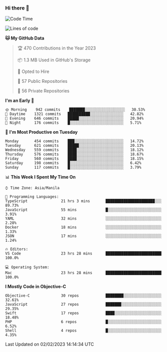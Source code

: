 ### Hi there 👋

<!--START_SECTION:waka-->
![Code Time](http://img.shields.io/badge/Code%20Time-3%2C599%20hrs%2055%20mins-blue)

![Lines of code](https://img.shields.io/badge/From%20Hello%20World%20I%27ve%20Written-2%20Million%20lines%20of%20code-blue)

**🐱 My GitHub Data** 

> 🏆 470 Contributions in the Year 2023
 > 
> 📦 1.3 MB Used in GitHub's Storage 
 > 
> 💼 Opted to Hire
 > 
> 📜 57 Public Repositories 
 > 
> 🔑 56 Private Repositories  
 > 
**I'm an Early 🐤** 

```text
🌞 Morning    942 commits    ███████░░░░░░░░░░░░░░░░░░   30.53% 
🌆 Daytime    1321 commits   ██████████░░░░░░░░░░░░░░░   42.82% 
🌃 Evening    646 commits    █████░░░░░░░░░░░░░░░░░░░░   20.94% 
🌙 Night      176 commits    █░░░░░░░░░░░░░░░░░░░░░░░░   5.71%

```
📅 **I'm Most Productive on Tuesday** 

```text
Monday       454 commits    ███░░░░░░░░░░░░░░░░░░░░░░   14.72% 
Tuesday      621 commits    █████░░░░░░░░░░░░░░░░░░░░   20.13% 
Wednesday    559 commits    ████░░░░░░░░░░░░░░░░░░░░░   18.12% 
Thursday     576 commits    ████░░░░░░░░░░░░░░░░░░░░░   18.67% 
Friday       560 commits    ████░░░░░░░░░░░░░░░░░░░░░   18.15% 
Saturday     198 commits    █░░░░░░░░░░░░░░░░░░░░░░░░   6.42% 
Sunday       117 commits    █░░░░░░░░░░░░░░░░░░░░░░░░   3.79%

```


📊 **This Week I Spent My Time On** 

```text
⌚︎ Time Zone: Asia/Manila

💬 Programming Languages: 
TypeScript               21 hrs 3 mins       ██████████████████████░░░   89.73% 
JavaScript               55 mins             █░░░░░░░░░░░░░░░░░░░░░░░░   3.91% 
YAML                     32 mins             ░░░░░░░░░░░░░░░░░░░░░░░░░   2.28% 
Docker                   18 mins             ░░░░░░░░░░░░░░░░░░░░░░░░░   1.33% 
JSON                     17 mins             ░░░░░░░░░░░░░░░░░░░░░░░░░   1.24%

🔥 Editors: 
VS Code                  23 hrs 28 mins      █████████████████████████   100.0%

💻 Operating System: 
Mac                      23 hrs 28 mins      █████████████████████████   100.0%

```

**I Mostly Code in Objective-C** 

```text
Objective-C              30 repos            ████████░░░░░░░░░░░░░░░░░   32.61% 
JavaScript               27 repos            ███████░░░░░░░░░░░░░░░░░░   29.35% 
Swift                    17 repos            ████░░░░░░░░░░░░░░░░░░░░░   18.48% 
PHP                      6 repos             █░░░░░░░░░░░░░░░░░░░░░░░░   6.52% 
Shell                    4 repos             █░░░░░░░░░░░░░░░░░░░░░░░░   4.35%

```



 Last Updated on 02/02/2023 14:14:34 UTC
<!--END_SECTION:waka-->


<!--
**rad182/rad182** is a ✨ _special_ ✨ repository because its `README.md` (this file) appears on your GitHub profile.

Here are some ideas to get you started:

- 🔭 I’m currently working on ...
- 🌱 I’m currently learning ...
- 👯 I’m looking to collaborate on ...
- 🤔 I’m looking for help with ...
- 💬 Ask me about ...
- 📫 How to reach me: ...
- 😄 Pronouns: ...
- ⚡ Fun fact: ...
-->
